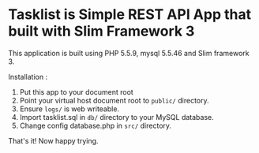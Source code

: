 # Tasklist is Simple REST API App that built with Slim Framework 3

This application is built using PHP 5.5.9, mysql 5.5.46 and Slim framework 3.

Installation :

1. Put this app to your document root
2. Point your virtual host document root to `public/` directory.
3. Ensure `logs/` is web writeable.
4. Import tasklist.sql in `db/` directory to your MySQL database.
5. Change config database.php in `src/` directory.

That's it! Now happy trying.
